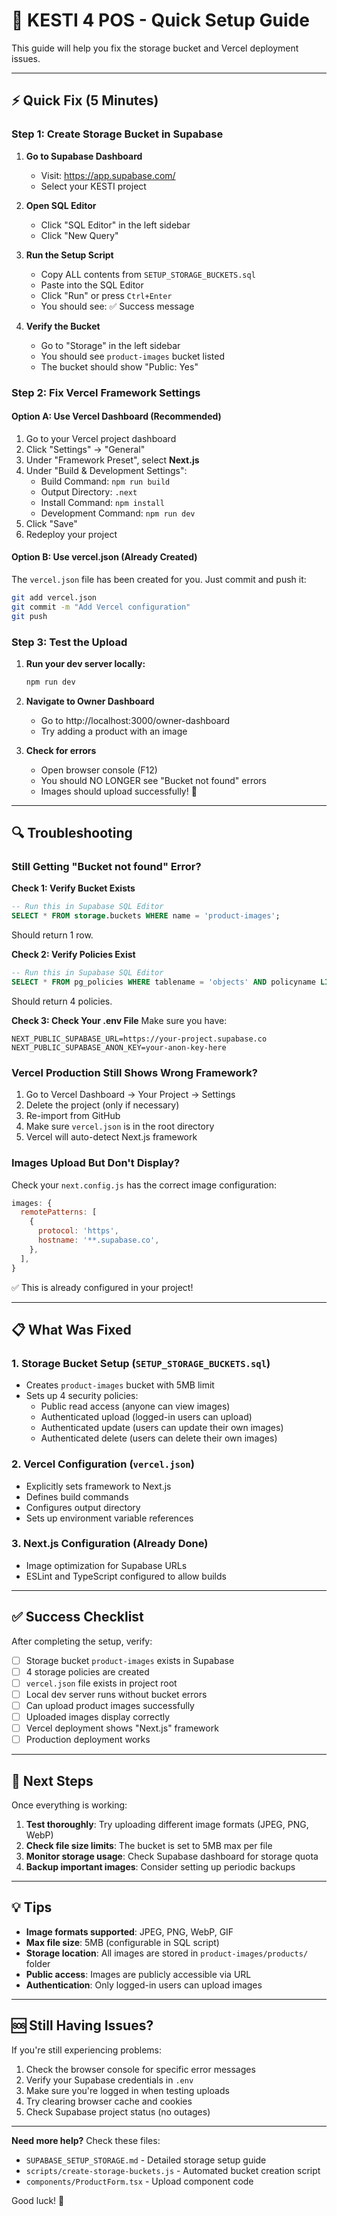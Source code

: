 # 🚀 KESTI 4 POS - Quick Setup Guide

This guide will help you fix the storage bucket and Vercel deployment issues.

---

## ⚡ Quick Fix (5 Minutes)

### Step 1: Create Storage Bucket in Supabase

1. **Go to Supabase Dashboard**
   - Visit: https://app.supabase.com/
   - Select your KESTI project

2. **Open SQL Editor**
   - Click "SQL Editor" in the left sidebar
   - Click "New Query"

3. **Run the Setup Script**
   - Copy ALL contents from `SETUP_STORAGE_BUCKETS.sql`
   - Paste into the SQL Editor
   - Click "Run" or press `Ctrl+Enter`
   - You should see: ✅ Success message

4. **Verify the Bucket**
   - Go to "Storage" in the left sidebar
   - You should see `product-images` bucket listed
   - The bucket should show "Public: Yes"

### Step 2: Fix Vercel Framework Settings

#### Option A: Use Vercel Dashboard (Recommended)
1. Go to your Vercel project dashboard
2. Click "Settings" → "General"
3. Under "Framework Preset", select **Next.js**
4. Under "Build & Development Settings":
   - Build Command: `npm run build`
   - Output Directory: `.next`
   - Install Command: `npm install`
   - Development Command: `npm run dev`
5. Click "Save"
6. Redeploy your project

#### Option B: Use vercel.json (Already Created)
The `vercel.json` file has been created for you. Just commit and push it:
```bash
git add vercel.json
git commit -m "Add Vercel configuration"
git push
```

### Step 3: Test the Upload

1. **Run your dev server locally:**
   ```bash
   npm run dev
   ```

2. **Navigate to Owner Dashboard**
   - Go to http://localhost:3000/owner-dashboard
   - Try adding a product with an image

3. **Check for errors**
   - Open browser console (F12)
   - You should NO LONGER see "Bucket not found" errors
   - Images should upload successfully! 🎉

---

## 🔍 Troubleshooting

### Still Getting "Bucket not found" Error?

**Check 1: Verify Bucket Exists**
```sql
-- Run this in Supabase SQL Editor
SELECT * FROM storage.buckets WHERE name = 'product-images';
```
Should return 1 row.

**Check 2: Verify Policies Exist**
```sql
-- Run this in Supabase SQL Editor
SELECT * FROM pg_policies WHERE tablename = 'objects' AND policyname LIKE '%product-images%';
```
Should return 4 policies.

**Check 3: Check Your .env File**
Make sure you have:
```env
NEXT_PUBLIC_SUPABASE_URL=https://your-project.supabase.co
NEXT_PUBLIC_SUPABASE_ANON_KEY=your-anon-key-here
```

### Vercel Production Still Shows Wrong Framework?

1. Go to Vercel Dashboard → Your Project → Settings
2. Delete the project (only if necessary)
3. Re-import from GitHub
4. Make sure `vercel.json` is in the root directory
5. Vercel will auto-detect Next.js framework

### Images Upload But Don't Display?

Check your `next.config.js` has the correct image configuration:
```javascript
images: {
  remotePatterns: [
    {
      protocol: 'https',
      hostname: '**.supabase.co',
    },
  ],
}
```
✅ This is already configured in your project!

---

## 📋 What Was Fixed

### 1. **Storage Bucket Setup** (`SETUP_STORAGE_BUCKETS.sql`)
   - Creates `product-images` bucket with 5MB limit
   - Sets up 4 security policies:
     - Public read access (anyone can view images)
     - Authenticated upload (logged-in users can upload)
     - Authenticated update (users can update their own images)
     - Authenticated delete (users can delete their own images)

### 2. **Vercel Configuration** (`vercel.json`)
   - Explicitly sets framework to Next.js
   - Defines build commands
   - Configures output directory
   - Sets up environment variable references

### 3. **Next.js Configuration** (Already Done)
   - Image optimization for Supabase URLs
   - ESLint and TypeScript configured to allow builds

---

## ✅ Success Checklist

After completing the setup, verify:

- [ ] Storage bucket `product-images` exists in Supabase
- [ ] 4 storage policies are created
- [ ] `vercel.json` file exists in project root
- [ ] Local dev server runs without bucket errors
- [ ] Can upload product images successfully
- [ ] Uploaded images display correctly
- [ ] Vercel deployment shows "Next.js" framework
- [ ] Production deployment works

---

## 🎯 Next Steps

Once everything is working:

1. **Test thoroughly**: Try uploading different image formats (JPEG, PNG, WebP)
2. **Check file size limits**: The bucket is set to 5MB max per file
3. **Monitor storage usage**: Check Supabase dashboard for storage quota
4. **Backup important images**: Consider setting up periodic backups

---

## 💡 Tips

- **Image formats supported**: JPEG, PNG, WebP, GIF
- **Max file size**: 5MB (configurable in SQL script)
- **Storage location**: All images are stored in `product-images/products/` folder
- **Public access**: Images are publicly accessible via URL
- **Authentication**: Only logged-in users can upload images

---

## 🆘 Still Having Issues?

If you're still experiencing problems:

1. Check the browser console for specific error messages
2. Verify your Supabase credentials in `.env`
3. Make sure you're logged in when testing uploads
4. Try clearing browser cache and cookies
5. Check Supabase project status (no outages)

---

**Need more help?** Check these files:
- `SUPABASE_SETUP_STORAGE.md` - Detailed storage setup guide
- `scripts/create-storage-buckets.js` - Automated bucket creation script
- `components/ProductForm.tsx` - Upload component code

Good luck! 🚀
